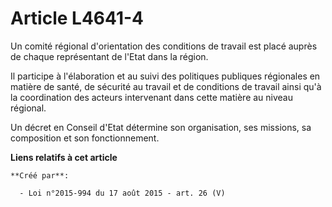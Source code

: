 # Article L4641-4

Un comité régional d'orientation des conditions de travail est placé auprès de chaque représentant de l'Etat dans la région. 

Il participe à l'élaboration et au suivi des politiques publiques régionales en matière de santé, de sécurité au travail et
de conditions de travail ainsi qu'à la coordination des acteurs intervenant dans cette matière au niveau régional. 

Un décret en Conseil d'Etat détermine son organisation, ses missions, sa composition et son fonctionnement.

**Liens relatifs à cet article**

	**Créé par**:

	  - Loi n°2015-994 du 17 août 2015 - art. 26 (V)
